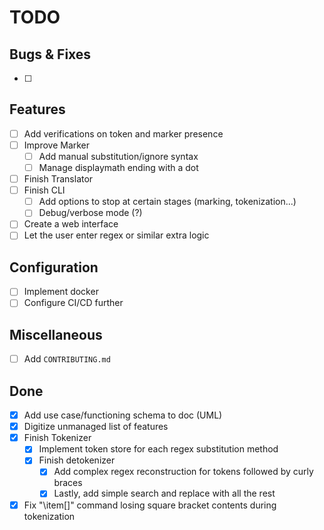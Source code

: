 # TODO

## Bugs & Fixes

- [ ]

## Features

- [ ] Add verifications on token and marker presence
- [ ] Improve Marker
    - [ ] Add manual substitution/ignore syntax
    - [ ] Manage displaymath ending with a dot
- [ ] Finish Translator
- [ ] Finish CLI
    - [ ] Add options to stop at certain stages (marking, tokenization...)
    - [ ] Debug/verbose mode (?)
- [ ] Create a web interface
- [ ] Let the user enter regex or similar extra logic

## Configuration

- [ ] Implement docker
- [ ] Configure CI/CD further

## Miscellaneous

- [ ] Add `CONTRIBUTING.md`

## Done

- [x] Add use case/functioning schema to doc (UML)
- [x] Digitize unmanaged list of features
- [x] Finish Tokenizer
    - [x] Implement token store for each regex substitution method
    - [x] Finish detokenizer
        - [x] Add complex regex reconstruction for tokens followed by curly braces
        - [x] Lastly, add simple search and replace with all the rest
- [x] Fix "\item[]" command losing square bracket contents during tokenization
